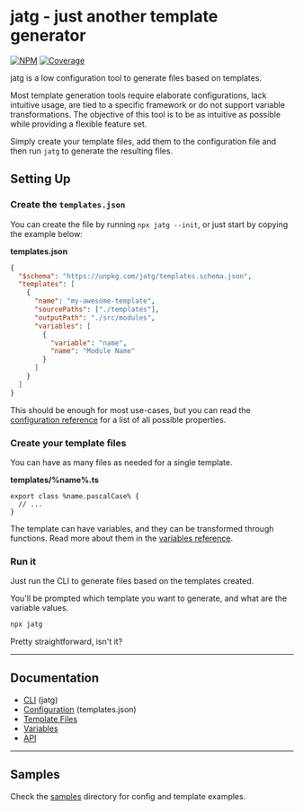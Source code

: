 # jatg - just another template generator

[![NPM](https://img.shields.io/npm/v/jatg)](https://www.npmjs.com/package/jatg) [![Coverage](https://img.shields.io/codecov/c/github/Guichaguri/jatg?token=2LFLM6SLKP)](https://codecov.io/github/Guichaguri/jatg)

jatg is a low configuration tool to generate files based on templates.

Most template generation tools require elaborate configurations, lack intuitive usage, are tied to a specific framework or do not support variable transformations.
The objective of this tool is to be as intuitive as possible while providing a flexible feature set.

Simply create your template files, add them to the configuration file and then run `jatg` to generate the resulting files.

## Setting Up

### Create the `templates.json`

You can create the file by running `npx jatg --init`, or just start by copying the example below:

**templates.json**
```json
{
  "$schema": "https://unpkg.com/jatg/templates.schema.json",
  "templates": [
    {
      "name": "my-awesome-template",
      "sourcePaths": ["./templates"],
      "outputPath": "./src/modules",
      "variables": [
        {
          "variable": "name",
          "name": "Module Name"
        }
      ]
    }
  ]
}
```

This should be enough for most use-cases, but you can read the [configuration reference](./docs/configuration.md) for a list of all possible properties.

### Create your template files

You can have as many files as needed for a single template.

**templates/%name%.ts**
```
export class %name.pascalCase% {
  // ...
}
```

The template can have variables, and they can be transformed through functions. Read more about them in the [variables reference](./docs/variables.md).

### Run it

Just run the CLI to generate files based on the templates created.

You'll be prompted which template you want to generate, and what are the variable values.

```sh
npx jatg
```

Pretty straightforward, isn't it?

---

## Documentation

- [CLI](./docs/cli.md) (jatg)
- [Configuration](./docs/configuration.md) (templates.json)
- [Template Files](./docs/templates.md)
- [Variables](./docs/variables.md)
- [API](./docs/api.md)

---

## Samples

Check the [samples](./samples) directory for config and template examples.
